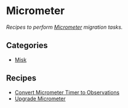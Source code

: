 # Micrometer

_Recipes to perform [Micrometer](https://micrometer.io/) migration tasks._

## Categories

* [Misk](/reference/recipes/micrometer/misk)

## Recipes

* [Convert Micrometer Timer to Observations](./timertoobservation.md)
* [Upgrade Micrometer](./upgrademicrometer.md)


